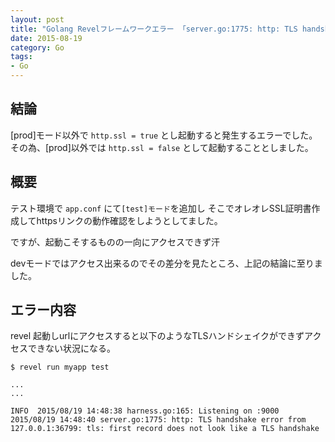 ```yaml
---
layout: post
title: "Golang Revelフレームワークエラー 「server.go:1775: http: TLS handshake error from 127.0.0.1:36799: tls: first record does not look like a TLS handshake」対応"
date: 2015-08-19
category: Go
tags:
- Go
---
```


## 結論

[prod]モード以外で `http.ssl = true` とし起動すると発生するエラーでした。
その為、[prod]以外では `http.ssl = false` として起動することとしました。

## 概要

テスト環境で `app.conf` にて`[test]モード`を追加し
そこでオレオレSSL証明書作成してhttpsリンクの動作確認をしようとしてました。

ですが、起動こそするものの一向にアクセスできず汗

devモードではアクセス出来るのでその差分を見たところ、上記の結論に至りました。


## エラー内容

revel 起動しurlにアクセスすると以下のようなTLSハンドシェイクができずアクセスできない状況になる。

```
$ revel run myapp test

...
...

INFO  2015/08/19 14:48:38 harness.go:165: Listening on :9000
2015/08/19 14:48:40 server.go:1775: http: TLS handshake error from 127.0.0.1:36799: tls: first record does not look like a TLS handshake
```
